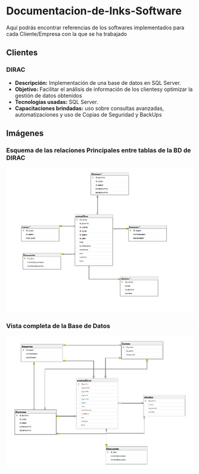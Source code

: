 # Documentacion-de-Inks-Software
Aquí podrás encontrar referencias de los softwares implementados para cada Cliente/Empresa con la que se ha trabajado


## Clientes

### DIRAC
- **Descripción:** Implementación de una base de datos en SQL Server.
- **Objetivo:** Facilitar el análisis de información de los clientesy optimizar la gestión de datos obtenidos
- **Tecnologías usadas:** SQL Server.
- **Capacitaciones brindadas:** uso sobre consultas avanzadas, automatizaciones y uso de Copias de Seguridad y BackUps

## Imágenes

### Esquema de las relaciones Principales entre tablas de la BD de DIRAC
![Esquema de la base de datos](imagen_2025-03-20_203615418.png)

### Vista completa de la Base de Datos
![Vista adicional](imagen_2025-03-20_232206686.png)
